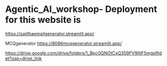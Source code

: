 # Agentic_AI_workshop- Deployment for this website is 
https://sajithaemailgenerator.streamlit.app/
 
MCQgenerator
https://8086mcqgenerator.streamlit.app/

https://drive.google.com/drive/folders/1_Bpc0QNOtCxQ359FV9IItF5mgsflldet?usp=drive_link
